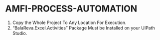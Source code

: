 # AMFI-PROCESS-AUTOMATION
1.	Copy the Whole Project To Any Location For Execution.
2.	 “BalaReva.Excel.Activities” Package Must be Installed on your UIPath Studio.
